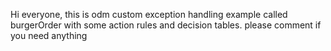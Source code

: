 Hi everyone,
           this is odm custom exception handling example called burgerOrder with some action rules and decision tables.
           please comment if you need anything
                 
